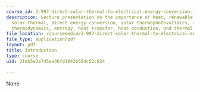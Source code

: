 ```yaml
---
course_id: 2-997-direct-solar-thermal-to-electrical-energy-conversion-technologies-fall-2009
description: Lecture presentation on the importance of heat, renewable heat sources,
  solar thermal, direct energy conversion, solar thermophotovoltaics, solar thermoelectrics,
  thermodynamics, entropy, heat transfer, heat conduction, and thermal radiation.
file_location: /coursemedia/2-997-direct-solar-thermal-to-electrical-energy-conversion-technologies-fall-2009/2feb5e3e745ea36fd1043b584c52c934_MIT2_997F09_lec01.pdf
file_type: application/pdf
layout: pdf
title: Introduction
type: course
uid: 2feb5e3e745ea36fd1043b584c52c934

---
```

None